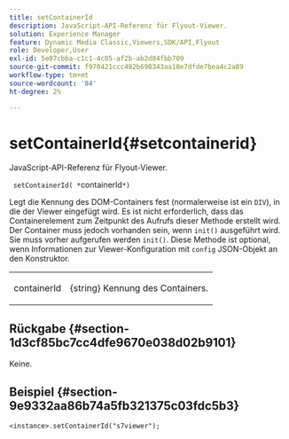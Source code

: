 ```yaml
---
title: setContainerId
description: JavaScript-API-Referenz für Flyout-Viewer.
solution: Experience Manager
feature: Dynamic Media Classic,Viewers,SDK/API,Flyout
role: Developer,User
exl-id: 5e07cbba-c1c1-4c85-af2b-ab2d84fbb709
source-git-commit: f970421ccc482b698343aa18e7dfde7bea4c2a89
workflow-type: tm+mt
source-wordcount: '84'
ht-degree: 2%

---
```


# setContainerId{#setcontainerid}

JavaScript-API-Referenz für Flyout-Viewer.

` setContainerId( *`containerId`*)`

Legt die Kennung des DOM-Containers fest (normalerweise ist ein `DIV`), in die der Viewer eingefügt wird. Es ist nicht erforderlich, dass das Containerelement zum Zeitpunkt des Aufrufs dieser Methode erstellt wird. Der Container muss jedoch vorhanden sein, wenn `init()` ausgeführt wird. Sie muss vorher aufgerufen werden `init()`. Diese Methode ist optional, wenn Informationen zur Viewer-Konfiguration mit `config` JSON-Objekt an den Konstruktor.

<table id="table_896DFF34A68A403DB93A6D597461A573"> 
 <tbody> 
  <tr> 
   <td colname="col1"> <p> <span class="codeph"> <span class="varname"> containerId </span> </span> </p> </td> 
   <td colname="col2"> <p> <span class="codeph"> {string} </span> Kennung des Containers. </p> </td> 
  </tr> 
 </tbody> 
</table>

## Rückgabe {#section-1d3cf85bc7cc4dfe9670e038d02b9101}

Keine.

## Beispiel {#section-9e9332aa86b74a5fb321375c03fdc5b3}

```
<instance>.setContainerId("s7viewer");
```
